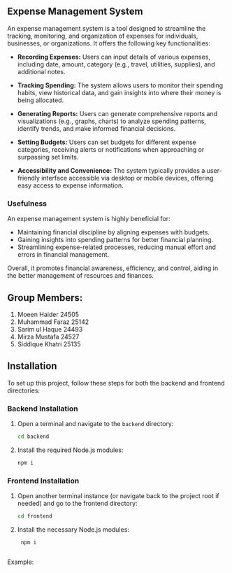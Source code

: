 ## Expense Management System

An expense management system is a tool designed to streamline the tracking, monitoring, and organization of expenses for individuals, businesses, or organizations. It offers the following key functionalities:

- **Recording Expenses:** Users can input details of various expenses, including date, amount, category (e.g., travel, utilities, supplies), and additional notes.

- **Tracking Spending:** The system allows users to monitor their spending habits, view historical data, and gain insights into where their money is being allocated.

- **Generating Reports:** Users can generate comprehensive reports and visualizations (e.g., graphs, charts) to analyze spending patterns, identify trends, and make informed financial decisions.

- **Setting Budgets:** Users can set budgets for different expense categories, receiving alerts or notifications when approaching or surpassing set limits.

- **Accessibility and Convenience:** The system typically provides a user-friendly interface accessible via desktop or mobile devices, offering easy access to expense information.

### Usefulness

An expense management system is highly beneficial for:
- Maintaining financial discipline by aligning expenses with budgets.
- Gaining insights into spending patterns for better financial planning.
- Streamlining expense-related processes, reducing manual effort and errors in financial management.

Overall, it promotes financial awareness, efficiency, and control, aiding in the better management of resources and finances.

## Group Members:
   1. Moeen Haider 24505
   2. Muhammad Faraz 25142
   3. Sarim ul Haque 24493
   4. Mirza Mustafa 24527
   5. Siddique Khatri 25135





## Installation
To set up this project, follow these steps for both the backend and frontend directories:

### Backend Installation
1. Open a terminal and navigate to the `backend` directory:
   ```bash
   cd backend
2. Install the required Node.js modules:
   ```bash
   npm i
### Frontend Installation
1. Open another terminal instance (or navigate back to the project root if needed) and go to the frontend directory:
   ```bash
   cd frontend
2. Install the necessary Node.js modules:
   ```bash
    npm i



Example:


